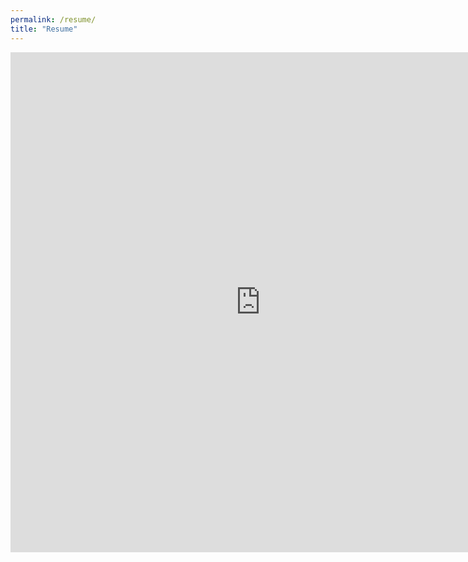 ```yaml
---
permalink: /resume/
title: "Resume"
---
```

<embed src="https://andya17.github.io/_pages/pdfs/resume_november24.pdf#toolbar=0&navpanes=0&scrollbar=0" type="application/pdf" width="800" height="800" />

